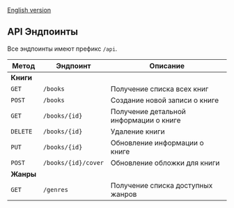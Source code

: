 [English version](README.md)

## API Эндпоинты

Все эндпоинты имеют префикс `/api`.

| Метод       | Эндпоинт               | Описание                                  |
|-------------|------------------------|-------------------------------------------|
| **Книги**   |
| `GET`       | `/books`               | Получение списка всех книг                |
| `POST`      | `/books`               | Создание новой записи о книге             |
| `GET`       | `/books/{id}`          | Получение детальной информации о книге    |
| `DELETE`    | `/books/{id}`          | Удаление книги                            |
| `PUT`       | `/books/{id}`          | Обновление информации о книге             |
| `POST`      | `/books/{id}/cover`    | Обновление обложки для книги              |
| **Жанры**   |
| `GET`       | `/genres`              | Получение списка доступных жанров         |

